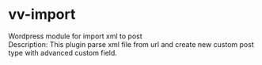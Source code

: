 # vv-import
Wordpress module for import xml to post 
<br>Description: 
This plugin parse xml file from url and create new custom post type with advanced custom field. 
